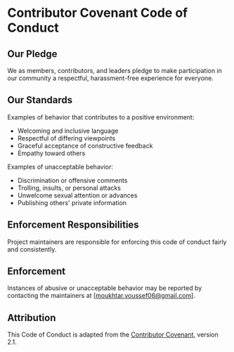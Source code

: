 # Contributor Covenant Code of Conduct

## Our Pledge

We as members, contributors, and leaders pledge to make participation in our community a respectful, harassment-free experience for everyone.

## Our Standards

Examples of behavior that contributes to a positive environment:

- Welcoming and inclusive language
- Respectful of differing viewpoints
- Graceful acceptance of constructive feedback
- Empathy toward others

Examples of unacceptable behavior:

- Discrimination or offensive comments
- Trolling, insults, or personal attacks
- Unwelcome sexual attention or advances
- Publishing others' private information

## Enforcement Responsibilities

Project maintainers are responsible for enforcing this code of conduct fairly and consistently.

## Enforcement

Instances of abusive or unacceptable behavior may be reported by contacting the maintainers at [moukhtar.youssef06@gmail.com].

## Attribution

This Code of Conduct is adapted from the [Contributor Covenant](https://www.contributor-covenant.org), version 2.1.
